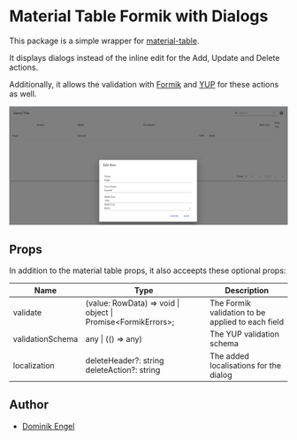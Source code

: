 # Material Table Formik with Dialogs

This package is a simple wrapper for [material-table](https://github.com/mbrn/material-table).

It displays dialogs instead of the inline edit for the Add, Update and Delete actions.

Additionally, it allows the validation with [Formik](https://github.com/jaredpalmer/formik) and [YUP](https://github.com/jquense/yup) for these actions as well.

![Example Display](screenshot.png)
## Props

In addition to the material table props, it also acceepts these optional props:

  Name | Type | Description |
|---|---|---|
| validate | (value: RowData) => void \| object \| Promise<FormikErrors<RowData>>; | The Formik validation to be applied to each field |
| validationSchema |  any \| (() => any) | The YUP validation schema |
| localization | deleteHeader?: string <br> deleteAction?: string | The added localisations for the dialog |
  

## Author

* [Dominik Engel](https://github.com/Domino987)

